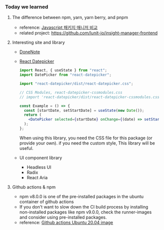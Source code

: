 ### Today we learned

1. The difference between npm, yarn, yarn berry, and pnpm

    - reference: [Javascript 패키지 매니저 비교](https://dev-boku.tistory.com/entry/%EB%B2%88%EC%97%AD-JavaScript-%ED%8C%A8%ED%82%A4%EC%A7%80-%EB%A7%A4%EB%8B%88%EC%A0%80-%EB%B9%84%EA%B5%90-npm-Yarn-%EB%98%90%EB%8A%94-pnpm)
    - related project: https://github.com/lunit-io/insight-manager-frontend

2. Interesting site and library

    - [DoneNote](https://donenote.com/?ref=producthunt)
    - [React Datepicker](https://reactdatepicker.com/)
      ```jsx
      import React, { useState } from "react";
      import DatePicker from "react-datepicker";

      import "react-datepicker/dist/react-datepicker.css";

      // CSS Modules, react-datepicker-cssmodules.css
      // import 'react-datepicker/dist/react-datepicker-cssmodules.css';

      const Example = () => {
        const [startDate, setStartDate] = useState(new Date());
        return (
          <DatePicker selected={startDate} onChange={(date) => setStartDate(date)} />
        );
      };
      ```

      When using this library, you need the CSS file for this package (or provide your own). if you need the custom style, This library will be useful.
      
    - UI component library
      - Headless UI
      - Radix
      - React Aria

3. Github actions & npm

    - npm v8.0.0 is one of the pre-installed packages in the ubuntu container of github actions
    - If you don't want to slow down the CI build process by installing non-installed packages like npm v9.0.0, check the runner-images and consider using pre-installed packages.
    - reference: [Github actions Ubuntu 20.04 image](https://github.com/actions/runner-images/blob/main/images/linux/Ubuntu2004-Readme.md)
